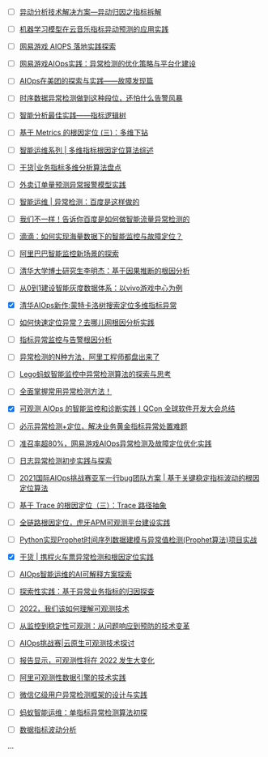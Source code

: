 - [ ] [异动分析技术解决方案—异动归因之指标拆解](https://mp.weixin.qq.com/s/qwHLpqMp1CfJbwpUtqA0-g)
- [ ] [机器学习模型在云音乐指标异动预测的应用实践](https://mp.weixin.qq.com/s/UujaQnX7BA2pRNYL6nWgiQ)
- [ ] [网易游戏 AIOPS 落地实践探索](https://mp.weixin.qq.com/s/07JlCkNyzfppRrm3ZCQBWw)
- [ ] [网易游戏AIOps实践：异常检测的优化策略与平台化建设](https://mp.weixin.qq.com/s/r2qobB8zIqHv_tjj98dNVQ)
- [ ] [AIOps在美团的探索与实践——故障发现篇](https://mp.weixin.qq.com/s/AjE7uP7ApVPyL_HdQDkk5g)
- [ ] [时序数据异常检测做到这种段位，还怕什么告警风暴](https://mp.weixin.qq.com/s/SOF72m-FSBIiGaktoBOeGQ)
- [ ] [智能分析最佳实践——指标逻辑树](https://mp.weixin.qq.com/s/ZbSdzHuKz1cR-qS0gAwOYg)
- [ ] [基于 Metrics 的根因定位 (三)：多维下钻](https://mp.weixin.qq.com/s/EDv8h_EAQRNOoYQagjwuJw)
- [ ] [智能运维系列 | 多维指标根因定位算法综述](https://mp.weixin.qq.com/s/o0RAC8nRTDTPeZWhajuP9w)
- [ ] [干货|业务指标多维分析算法盘点](https://mp.weixin.qq.com/s/q9JHVqaV8Bn8qUo8zbtswQ)
- [ ] [外卖订单量预测异常报警模型实践](https://tech.meituan.com/2017/04/21/order-holtwinter.html)
- [ ] [智能运维 | 异常检测：百度是这样做的](https://mp.weixin.qq.com/s/qve3c1V24rTwOsBF9QNTnQ)
- [ ] [我们不一样！告诉你百度是如何做智能流量异常检测的](https://mp.weixin.qq.com/s/9h-hOt630W6k077Rupc9CA)
- [ ] [滴滴：如何实现海量数据下的智能监控与故障定位？](https://mp.weixin.qq.com/s/49ttinCO0ovFUQHm1uptng)
- [ ] [阿里巴巴智能监控新场景的探索](https://mp.weixin.qq.com/s/xX5avEtjyIrHvqZhqAWdXw)
- [ ] [清华大学博士研究生李明杰：基于因果推断的根因分析](https://mp.weixin.qq.com/s/EUVs0qxFIJTuA_AhAhuejQ)
- [ ] [从0到1建设智能灰度数据体系：以vivo游戏中心为例](https://mp.weixin.qq.com/s/g5pC3t3jQpgBNw4vQo4BvA)
- [x] [清华AIOps新作:蒙特卡洛树搜索定位多维指标异常](https://smartsi.blog.csdn.net/article/details/133759657)
- [ ] [如何快速定位异常？去哪儿网根因分析实践](https://mp.weixin.qq.com/s/YFP0KuLfdWW-vGZ38l8HMQ)
- [ ] [指标异常监控与告警根因分析](https://mp.weixin.qq.com/s/AcTvs5yOmdOhri5mWUWdyg)
- [ ] [异常检测的N种方法，阿里工程师都盘出来了](https://mp.weixin.qq.com/s/w7SbAHxZsmHqFtTG8ZAXNg)
- [ ] [Lego蚂蚁智能监控中异常检测算法的探索与思考](https://mp.weixin.qq.com/s/hHB5sqPjSGYO9PtIAyrtuw)
- [ ] [全面掌握常用异常检测方法！](https://mp.weixin.qq.com/s/ZRVnfzkya0fxyTnbm1SuGw)
- [x] [可观测 AIOps 的智能监控和诊断实践丨QCon 全球软件开发大会总结](https://smartsi.blog.csdn.net/article/details/133977146)
- [ ] [必示异常检测+定位，解决业务黄金指标异常处置难题](https://mp.weixin.qq.com/s/Z0fYxPWL1dpnOVLl4gQPHQ)
- [ ] [准召率超80%，网易游戏AIOps异常检测及故障定位优化实践](https://mp.weixin.qq.com/s/sV58GfQ0YsO5sCqP0UUyPA)
- [ ] [日志异常检测初步实践与探索](https://mp.weixin.qq.com/s/ame9XL218FK1Du_by3_L5A)
- [ ] [2021国际AIOps挑战赛亚军一行bug团队方案 | 基于关键稳定指标波动的根因定位算法](https://mp.weixin.qq.com/s/Qo6FjH1oEWnn-Xc--ey1Vg)
- [ ] [基于 Trace 的根因定位（三）：Trace 路径抽象](https://mp.weixin.qq.com/s/21ydJWum1_FWKlNOtsMuYg)
- [ ] [全链路根因定位，虎牙APM可观测平台建设实践](https://mp.weixin.qq.com/s/u7fYqZnEWEhQEaPMBtUqyw)
- [ ] [Python实现Prophet时间序列数据建模与异常值检测(Prophet算法)项目实战](https://mp.weixin.qq.com/s/RLgdkpBIKwmhmYbXUbqNLA)
- [x] [干货 | 携程火车票异常检测和根因定位实践](https://smartsi.blog.csdn.net/article/details/133938316)
- [ ] [AIOps智能运维的AI可解释方案探索](https://mp.weixin.qq.com/s/KHEtcriI2CWg8wxk7JhI_Q)
- [ ] [探索性实践：基于异常业务指标的归因探查](https://mp.weixin.qq.com/s/5PDcaOEy27Kkr5A-EZr3Ug)
- [ ] [2022，我们该如何理解可观测技术](https://mp.weixin.qq.com/s/0tFwwXHblGI0SN7zzZ7nmQ)
- [ ] [从监控到稳定性可观测：从问题响应到预防的技术变革](https://mp.weixin.qq.com/s/nF9WF9vERzlRxfsez_jdCQ)
- [ ] [AIOps挑战赛|云原生可观测技术探讨](https://mp.weixin.qq.com/s/4QZ6OQDUszrg49W5MabyWQ)
- [ ] [报告显示，可观测性将在 2022 发生大变化](https://mp.weixin.qq.com/s/A8q4BELMe_zqJJ4ln1e9aQ)
- [ ] [阿里可观测性数据引擎的技术实践](https://mp.weixin.qq.com/s/OPpQ0H6hCTixxHaX2WVaNQ)
- [ ] [微信亿级用户异常检测框架的设计与实践](https://mp.weixin.qq.com/s/M9DWyGQ_VeV15OnUF8W2ZA)
- [ ] [蚂蚁智能运维：单指标异常检测算法初探](https://mp.weixin.qq.com/s/DFD8IbKR8NGKhnTOZ3ZbrA)
- [ ] [数据指标波动分析](https://mp.weixin.qq.com/s/RPYEfId7chgIvSq_xFfrsA)





...
